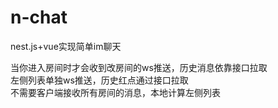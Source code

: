 # n-chat
nest.js+vue实现简单im聊天

当你进入房间时才会收到改房间的ws推送，历史消息依靠接口拉取  
左侧列表单独ws推送，历史红点通过接口拉取  
不需要客户端接收所有房间的消息，本地计算左侧列表
